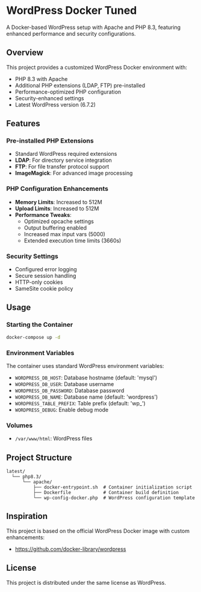 # WordPress Docker Tuned

A Docker-based WordPress setup with Apache and PHP 8.3, featuring enhanced performance and security configurations.

## Overview

This project provides a customized WordPress Docker environment with:

- PHP 8.3 with Apache
- Additional PHP extensions (LDAP, FTP) pre-installed
- Performance-optimized PHP configuration
- Security-enhanced settings
- Latest WordPress version (6.7.2)

## Features

### Pre-installed PHP Extensions

- Standard WordPress required extensions
- **LDAP**: For directory service integration
- **FTP**: For file transfer protocol support
- **ImageMagick**: For advanced image processing

### PHP Configuration Enhancements

- **Memory Limits**: Increased to 512M
- **Upload Limits**: Increased to 512M
- **Performance Tweaks**:
  - Optimized opcache settings
  - Output buffering enabled
  - Increased max input vars (5000)
  - Extended execution time limits (3660s)

### Security Settings

- Configured error logging
- Secure session handling
- HTTP-only cookies
- SameSite cookie policy

## Usage

### Starting the Container

```bash
docker-compose up -d
```

### Environment Variables

The container uses standard WordPress environment variables:

- `WORDPRESS_DB_HOST`: Database hostname (default: 'mysql')
- `WORDPRESS_DB_USER`: Database username
- `WORDPRESS_DB_PASSWORD`: Database password
- `WORDPRESS_DB_NAME`: Database name (default: 'wordpress')
- `WORDPRESS_TABLE_PREFIX`: Table prefix (default: 'wp_')
- `WORDPRESS_DEBUG`: Enable debug mode

### Volumes

- `/var/www/html`: WordPress files

## Project Structure

```
latest/
  └── php8.3/
      └── apache/
          ├── docker-entrypoint.sh  # Container initialization script
          ├── Dockerfile            # Container build definition
          └── wp-config-docker.php  # WordPress configuration template
```

## Inspiration

This project is based on the official WordPress Docker image with custom enhancements:
- https://github.com/docker-library/wordpress

## License

This project is distributed under the same license as WordPress.